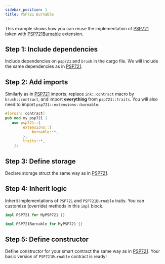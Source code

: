 ```yaml
---
sidebar_position: 1
title: PSP721 Burnable
---
```


This example shows how you can reuse the implementation of [PSP721](https://github.com/Supercolony-net/openbrush-contracts/tree/main/contracts/token/psp721) token with [PSP721Burnable](https://github.com/Supercolony-net/openbrush-contracts/tree/main/contracts/token/psp721/src/extensions/burnable.rs) extension.

## Step 1: Include dependencies

Include dependencies on `psp721` and `brush` in the cargo file. We will include the same dependencies as in [PSP721](/smart-contracts/PSP721/psp721).

## Step 2: Add imports

Similarly as in [PSP721](/smart-contracts/PSP721/psp721) imports, replace `ink::contract` macro by `brush::contract`, and import **everything** from `psp721::traits`. You will also need to import `psp721::extensions::burnable`.

```rust
#[brush::contract]
pub mod my_psp721 {
   use psp721::{
        extensions::{
            burnable::*,
        },
        traits::*,
    };
```

## Step 3: Define storage

Declare storage struct the same way as in [PSP721](/smart-contracts/PSP721/psp721).

## Step 4: Inherit logic

Inherit implementations of `PSP721` and `PSP721Burnable` traits. You can customize (override) methods in this `impl` block.

```rust
impl PSP721 for MyPSP721 {}

impl PSP721Burnable for MyPSP721 {}
```

## Step 5: Define constructor

Define constructor for your smart  contract the same way as in [PSP721](/smart-contracts/PSP721/psp721). Your basic version of `PSP721Burnable` contract is ready!
